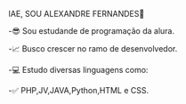 IAE, SOU ALEXANDRE FERNANDES👋

-😎 Sou estudande de programação da alura.

-📈 Busco crescer no ramo de desenvolvedor.

-💻 Estudo diversas linguagens como:

-✅ PHP,JV,JAVA,Python,HTML e CSS.
